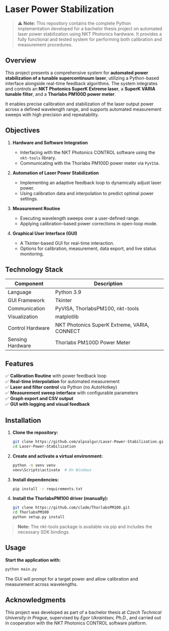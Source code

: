 # Laser Power Stabilization

> ⚠️ **Note:** This repository contains the complete Python implementation developed for a bachelor thesis project on automated laser power stabilization using NKT Photonics hardware. It provides a fully functional and tested system for performing both calibration and measurement procedures.

## Overview

This project presents a comprehensive system for **automated power stabilization of a tunable supercontinuum laser**, utilizing a Python-based interface alongside real-time feedback algorithms. The system integrates and controls an **NKT Photonics SuperK Extreme laser**, a **SuperK VARIA tunable filter**, and a **Thorlabs PM100D power meter**.

It enables precise calibration and stabilization of the laser output power across a defined wavelength range, and supports automated measurement sweeps with high precision and repeatability.

## Objectives

1. **Hardware and Software Integration**  
   - Interfacing with the NKT Photonics CONTROL software using the `nkt-tools` library.  
   - Communicating with the Thorlabs PM100D power meter via `PyVISA`.  

2. **Automation of Laser Power Stabilization**  
   - Implementing an adaptive feedback loop to dynamically adjust laser power.  
   - Using calibration data and interpolation to predict optimal power settings.  

3. **Measurement Routine**  
   - Executing wavelength sweeps over a user-defined range.  
   - Applying calibration-based power corrections in open-loop mode.  

4. **Graphical User Interface (GUI)**  
   - A Tkinter-based GUI for real-time interaction.  
   - Options for calibration, measurement, data export, and live status monitoring.

## Technology Stack

| Component          | Description                                    |
|--------------------|------------------------------------------------|
| Language           | Python 3.9                                     |
| GUI Framework      | Tkinter                                        |
| Communication      | PyVISA, ThorlabsPM100, nkt-tools               |
| Visualization      | matplotlib                                     |
| Control Hardware   | NKT Photonics SuperK Extreme, VARIA, CONNECT   |
| Sensing Hardware   | Thorlabs PM100D Power Meter                    |

## Features

✅ **Calibration Routine** with power feedback loop  
✅ **Real-time interpolation** for automated measurement  
✅ **Laser and filter control** via Python (no AutoHotkey)  
✅ **Measurement sweep interface** with configurable parameters  
✅ **Graph export and CSV output**  
✅ **GUI with logging and visual feedback**

## Installation

1. **Clone the repository:**  

   ```bash
   git clone https://github.com/alpsalgur/Laser-Power-Stabilization.git
   cd Laser-Power-Stabilization

2. **Create and activate a virtual environment:**

   ```bash
   python -m venv venv
   venv\Scripts\activate  # On Windows

3. **Install dependencies:**

   ```bash
   pip install -r requirements.txt

4. **Install the ThorlabsPM100 driver (manually):**

   ```bash
   git clone https://github.com/clade/ThorlabsPM100.git
   cd ThorlabsPM100
   python setup.py install

> **Note:** The nkt-tools package is available via pip and includes the necessary SDK bindings.

## Usage

**Start the application with:**

   ```bash
   python main.py
   ```

The GUI will prompt for a target power and allow calibration and measurement across wavelengths.

## Acknowledgments

This project was developed as part of a bachelor thesis at *Czech Technical University in Prague*, supervised by *Egor Ukraintsev, Ph.D.*, and carried out in cooperation with the NKT Photonics CONTROL software platform.